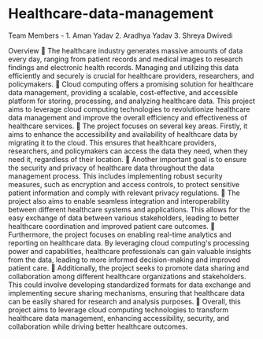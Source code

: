 # Healthcare-data-management

Team Members -   1. Aman Yadav
                 2. Aradhya Yadav
                 3. Shreya Dwivedi 

Overview
	The healthcare industry generates massive amounts of data every day, ranging from patient records and medical images to research findings and electronic health records. Managing and utilizing this data efficiently and securely is crucial for healthcare providers, researchers, and policymakers.
	Cloud computing offers a promising solution for healthcare data management, providing a scalable, cost-effective, and accessible platform for storing, processing, and analyzing healthcare data. This project aims to leverage cloud computing technologies to revolutionize healthcare data management and improve the overall efficiency and effectiveness of healthcare services.
	The project focuses on several key areas. Firstly, it aims to enhance the accessibility and availability of healthcare data by migrating it to the cloud. This ensures that healthcare providers, researchers, and policymakers can access the data they need, when they need it, regardless of their location.
	Another important goal is to ensure the security and privacy of healthcare data throughout the data management process. This includes implementing robust security measures, such as encryption and access controls, to protect sensitive patient information and comply with relevant privacy regulations.
	The project also aims to enable seamless integration and interoperability between different healthcare systems and applications. This allows for the easy exchange of data between various stakeholders, leading to better healthcare coordination and improved patient care outcomes.
	Furthermore, the project focuses on enabling real-time analytics and reporting on healthcare data. By leveraging cloud computing's processing power and capabilities, healthcare professionals can gain valuable insights from the data, leading to more informed decision-making and improved patient care.
	Additionally, the project seeks to promote data sharing and collaboration among different healthcare organizations and stakeholders. This could involve developing standardized formats for data exchange and implementing secure sharing mechanisms, ensuring that healthcare data can be easily shared for research and analysis purposes.
	Overall, this project aims to leverage cloud computing technologies to transform healthcare data management, enhancing accessibility, security, and collaboration while driving better healthcare outcomes.
